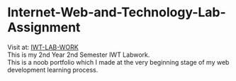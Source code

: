 # Internet-Web-and-Technology-Lab-Assignment
Visit at: <a href="https://shawon-iitju-48.github.io/Internet-Web-and-Technology-Lab-Assignment/ ">IWT-LAB-WORK</a> <br>
This is my 2nd Year 2nd Semester IWT Labwork. <br>
This is a noob portfolio which I made at the very beginning stage of my web development learning process.
